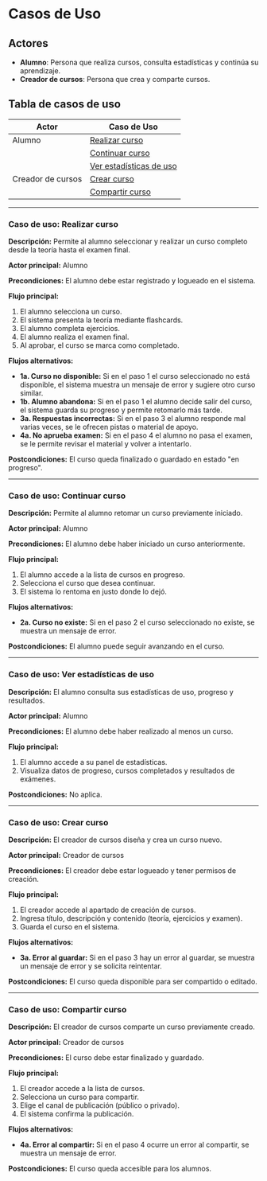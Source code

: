 # Casos de Uso

## Actores
- **Alumno**: Persona que realiza cursos, consulta estadísticas y continúa su aprendizaje.
- **Creador de cursos**: Persona que crea y comparte cursos.

## Tabla de casos de uso

| Actor             | Caso de Uso                  |
|-------------------|------------------------------|
| Alumno            | [Realizar curso](#caso-de-uso-realizar-curso)               |
|                   | [Continuar curso](#caso-de-uso-continuar-curso)              |
|                   | [Ver estadísticas de uso](#caso-de-uso-ver-estadísticas-de-uso)      |
| Creador de cursos | [Crear curso](#caso-de-uso-crear-curso)                  |
|                   | [Compartir curso](#caso-de-uso-compartir-curso)              |

---

### Caso de uso: Realizar curso
**Descripción:** Permite al alumno seleccionar y realizar un curso completo desde la teoría hasta el examen final.

**Actor principal:** Alumno

**Precondiciones:** El alumno debe estar registrado y logueado en el sistema.

**Flujo principal:**
1. El alumno selecciona un curso.
2. El sistema presenta la teoría mediante flashcards.
3. El alumno completa ejercicios.
4. El alumno realiza el examen final.
5. Al aprobar, el curso se marca como completado.

**Flujos alternativos:**
- **1a. Curso no disponible:** Si en el paso 1 el curso seleccionado no está disponible, el sistema muestra un mensaje de error y sugiere otro curso similar.
- **1b. Alumno abandona:** Si en el paso 1 el alumno decide salir del curso, el sistema guarda su progreso y permite retomarlo más tarde.
- **3a. Respuestas incorrectas:** Si en el paso 3 el alumno responde mal varias veces, se le ofrecen pistas o material de apoyo.
- **4a. No aprueba examen:** Si en el paso 4 el alumno no pasa el examen, se le permite revisar el material y volver a intentarlo.

**Postcondiciones:** El curso queda finalizado o guardado en estado "en progreso".

---

### Caso de uso: Continuar curso
**Descripción:** Permite al alumno retomar un curso previamente iniciado.

**Actor principal:** Alumno

**Precondiciones:** El alumno debe haber iniciado un curso anteriormente.

**Flujo principal:**
1. El alumno accede a la lista de cursos en progreso.
2. Selecciona el curso que desea continuar.
3. El sistema lo rentoma en justo donde lo dejó.

**Flujos alternativos:**
- **2a. Curso no existe:** Si en el paso 2 el curso seleccionado no existe, se muestra un mensaje de error.

**Postcondiciones:** El alumno puede seguir avanzando en el curso.

---

### Caso de uso: Ver estadísticas de uso
**Descripción:** El alumno consulta sus estadísticas de uso, progreso y resultados.

**Actor principal:** Alumno

**Precondiciones:** El alumno debe haber realizado al menos un curso.

**Flujo principal:**
1. El alumno accede a su panel de estadísticas.
2. Visualiza datos de progreso, cursos completados y resultados de exámenes.

**Postcondiciones:** No aplica.

---

### Caso de uso: Crear curso
**Descripción:** El creador de cursos diseña y crea un curso nuevo.

**Actor principal:** Creador de cursos

**Precondiciones:** El creador debe estar logueado y tener permisos de creación.

**Flujo principal:**
1. El creador accede al apartado de creación de cursos.
2. Ingresa título, descripción y contenido (teoría, ejercicios y examen).
3. Guarda el curso en el sistema.

**Flujos alternativos:**
- **3a. Error al guardar:** Si en el paso 3 hay un error al guardar, se muestra un mensaje de error y se solicita reintentar.

**Postcondiciones:** El curso queda disponible para ser compartido o editado.

---

### Caso de uso: Compartir curso
**Descripción:** El creador de cursos comparte un curso previamente creado.

**Actor principal:** Creador de cursos

**Precondiciones:** El curso debe estar finalizado y guardado.

**Flujo principal:**
1. El creador accede a la lista de cursos.
2. Selecciona un curso para compartir.
3. Elige el canal de publicación (público o privado).
4. El sistema confirma la publicación.

**Flujos alternativos:**
- **4a. Error al compartir:** Si en el paso 4 ocurre un error al compartir, se muestra un mensaje de error.

**Postcondiciones:** El curso queda accesible para los alumnos.

